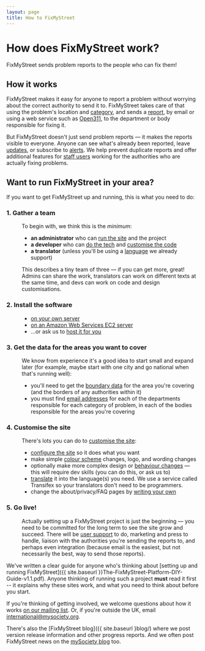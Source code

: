 ```yaml
---
layout: page
title: How to FixMyStreet
---
```


# How does FixMyStreet work?

<p class="lead">
  FixMyStreet sends problem reports to the people who can fix them!
</p>

##  How it works

FixMyStreet makes it easy for anyone to report a problem without worrying about
the correct authority to send it to. FixMyStreet takes care of that using the
problem's location and <a href="{{ site.baseurl }}glossary/#category"
class="glossary">category</a>, and sends a
<a href="{{ site.baseurl }}glossary/#report" class="glossary">report</a>, 
by email or using a web service such as <a href="{{ site.baseurl }}glossary/#open311"
class="glossary">Open311</a>, to the department or body responsible for fixing
it.

But FixMyStreet doesn't just send problem reports &mdash; it makes the reports
visible to everyone. Anyone can see what's already been reported, leave <a
href="{{ site.baseurl }}glossary/#update" class="glossary">updates</a>, or
subscribe to <a href="{{ site.baseurl }}glossary/#alert"
class="glossary">alerts</a>. We help prevent duplicate reports and offer
additional features for <a href="{{ site.baseurl }}glossary/#staff-user"
class="glossary">staff users</a> working for the authorities who are actually
fixing problems.


## Want to run FixMyStreet in your area?

If you want to get FixMyStreet up and running, this is what you need to do:

<dl class="reveal-on-click" data-reveal-noun="steps">
  <dt>
    <h3 id="gather_a_team">1. Gather a team</h3>
  </dt>
  <dd>
    <p>
      To begin with, we think this is the <em>minimum</em>:
    </p>
    <ul>
      <li>
        <strong>an administrator</strong> who can 
        <a href="{{ site.baseurl }}running">run the site</a> and the project
      </li>
      <li>
        <strong>a developer</strong> who can 
        <a href="{{ site.baseurl }}install">do the tech</a> and 
        <a href="{{ site.baseurl }}customising">customise the code</a>
      </li>
      <li>
        <strong>a translator</strong> (unless you'll be using a 
        <a href="{{ site.baseurl }}customising/language">language</a>
        we already support)
      </li>
    </ul>
    <p>
      This describes a tiny team of three &mdash; if you can get more, great!
      Admins can share the work, translators can work on different texts at the
      same time, and devs can work on code and design customisations.
    </p>
  </dd>
  <dt>
    <h3 id="install_the_software">2. Install the software</h3>
  </dt>
  <dd>
    <ul>
      <li><a href="{{ site.baseurl }}install/install-script">on your own server</a></li>
      <li><a href="{{ site.baseurl }}install/ami">on an Amazon Web Services EC2 server</a></li>
      <li>...or ask us to <a href="{{ site.baseurl }}install/#hosting">host it for you</a></li>
    </ul>
  </dd>  
  <dt>
    <h3 id="get_the_data_for_the_areas_you_want_to_cover">3. Get the data for the areas you want to cover</h3>
  </dt>
  <dd>
    <p>
      We know from experience it's a good idea to start small and expand later (for
      example, maybe start with one city and go national when that's running well):
    </p>
    <ul>
      <li>
        you'll need to get the 
        <a href="{{ site.baseurl }}customising/boundaries">boundary data</a>
        for the area you're covering (and the borders of any authorities within it)
      </li>
      <li>
        you must find 
        <a href="{{ site.baseurl }}running/bodies_and_contacts">email addresses</a>
         for each of the departments responsible for each category of problem,
         in each of the bodies responsible for the areas you're covering
      </li>
    </ul>
  </dd>
  <dt>
    <h3 id="customise_the_site">4. Customise the site</h3>
  </dt>
  <dd>
    There's lots you can do to 
    <a href="{{ site.baseurl }}customising">customise the site</a>:
    <ul>
      <li>
        <a href="{{ site.baseurl }}customising/config">configure the site</a>
        so it does what you want
      </li>
      <li>
        make simple <a href="{{ site.baseurl }}customising/css">colour scheme</a> changes, 
        logo, and wording changes 
      </li>
      <li>
        optionally make more complex design or 
        <a href="{{ site.baseurl }}customising/cobrand-module">behaviour changes</a>
        &mdash; this will require dev skills (you can do this, or ask us to)
      </li>
      <li>
        <a href="{{ site.baseurl }}customising/language">translate</a>
        it into the language(s) you need. We use a service called
        Transifex so your translators don't need to be programmers.
      </li>
      <li>
        change the about/privacy/FAQ pages by 
        <a href="{{ site.baseurl }}customising/templates">writing your own</a>
      </li>
    </ul>
    
  </dd>
  <dt>
    <h3 id="go_live">5.  Go live!</h3>
  </dt>
  <dd>
    <p>
      Actually setting up a FixMyStreet project is just the beginning &mdash;
      you need to be committed for the long term to see the site grow and
      succeed. There will be
      <a href="{{ site.baseurl }}running/admin_manual">user support</a>
      to do, marketing and press to handle, liaison with the authorities you're
      sending the reports to, and perhaps even integration (because email is 
      the easiest, but not necessarily the best, way to send those reports).
    </p>
  </dd>
</dl>

<!-- NB duplicated from /overview -->
We've written a clear guide for anyone who's thinking about [setting up and
running FixMyStreet]({{ site.baseurl }}The-FixMyStreet-Platform-DIY-Guide-v1.1.pdf). Anyone
thinking of running such a project **must** read it first -- it explains why
these sites work, and what you need to think about before you start.

If you're thinking of getting involved, we welcome questions about how it
works [on our mailing
list](https://secure.mysociety.org/admin/lists/mailman/listinfo/fixmystreet).
Or, if you're outside the UK, email
<a href="mailto:international@mysociety.org">international@mysociety.org.</a>

There's also the [FixMyStreet blog]({{ site.baseurl }blog/) where we post version release
information and other progress reports. And we often post FixMyStreet news on
the <a href="http://www.mysociety.org/blog">mySociety blog</a> too.
